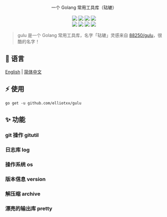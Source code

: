 <p align = "center">
<br><br>
一个 Golang 常用工具库（轱辘）
<br><br>
<a title="Go Reference" target="_blank" href="https://pkg.go.dev/github.com/elliotxx/gulu"><img src="https://pkg.go.dev/badge/github.com/elliotxx/gulu.svg"></a>
<a title="Go Report Card" target="_blank" href="https://goreportcard.com/report/github.com/elliotxx/gulu"><img src="https://goreportcard.com/badge/github.com/elliotxx/gulu?style=flat-square"></a>
<a title="Coverage Status" target="_blank" href="https://coveralls.io/github/elliotxx/gulu?branch=master"><img src="https://img.shields.io/coveralls/github/elliotxx/gulu/master"></a>
<a title="Code Size" target="_blank" href="https://github.com/elliotxx/gulu"><img src="https://img.shields.io/github/languages/code-size/elliotxx/gulu.svg?style=flat-square"></a>
<br>
<a title="GitHub release" target="_blank" href="https://github.com/elliotxx/gulu/releases"><img src="https://img.shields.io/github/release/elliotxx/gulu.svg"></a>
<a title="License" target="_blank" href="https://github.com/elliotxx/gulu/blob/master/LICENSE"><img src="https://img.shields.io/github/license/elliotxx/gulu"></a>
<a title="GitHub Commits" target="_blank" href="https://github.com/elliotxx/gulu/commits/master"><img src="https://img.shields.io/github/commit-activity/m/elliotxx/gulu.svg?style=flat-square"></a>
<a title="Last Commit" target="_blank" href="https://github.com/elliotxx/gulu/commits/master"><img src="https://img.shields.io/github/last-commit/elliotxx/gulu.svg?style=flat-square&color=FF9900"></a>
</p>

> gulu 是一个 Golang 常用工具库，名字「轱辘」灵感来自 [88250/gulu](https://github.com/88250/gulu)，很酷的名字！

## 📜 语言

[English](https://github.com/elliotxx/gulu/blob/master/README.md) | [简体中文](https://github.com/elliotxx/gulu/blob/master/README-zh.md)

## ⚡ 使用

```
go get -u github.com/elliotxx/gulu
```

## ✨ 功能

### git 操作 gitutil

### 日志库 log

### 操作系统 os

### 版本信息 version

### 解压缩 archive

### 漂亮的输出库 pretty
